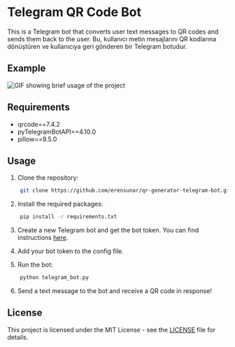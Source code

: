 # Telegram QR Code Bot

This is a Telegram bot that converts user text messages to QR codes and sends them back to the user.
Bu, kullanıcı metin mesajlarını QR kodlarına dönüştüren ve kullanıcıya geri gönderen bir Telegram botudur.

## Example

![GIF showing brief usage of the project](gifs/example.gif)


## Requirements

- qrcode==7.4.2
- pyTelegramBotAPI==4.10.0
- pillow==9.5.0

## Usage

1. Clone the repository:
```bash
    git clone https://github.com/erensunar/qr-generator-telegram-bot.git
```
2. Install the required packages:
```bash
    pip install -r requirements.txt
```
3. Create a new Telegram bot and get the bot token. You can find instructions [here](https://core.telegram.org/bots#3-how-do-i-create-a-bot).

4. Add your bot token to the config file.

5. Run the bot:
```bash
    python telegram_bot.py
```
6. Send a text message to the bot and receive a QR code in response!

## License

This project is licensed under the MIT License - see the [LICENSE](https://github.com/erensunar/qr-generator-telegram-bot/blob/main/LICENSE.md) file for details.